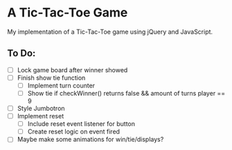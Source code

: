 # A Tic-Tac-Toe Game

My implementation of a Tic-Tac-Toe game using jQuery and JavaScript.

## To Do:

- [ ] Lock game board after winner showed
- [ ] Finish show tie function
    - [ ] Implement turn counter
    - [ ] Show tie if checkWinner() returns false && amount of turns player == 9
- [ ] Style Jumbotron
- [ ] Implement reset
    - [ ] Include reset event listener for button
    - [ ] Create reset logic on event fired
- [ ] Maybe make some animations for win/tie/displays?